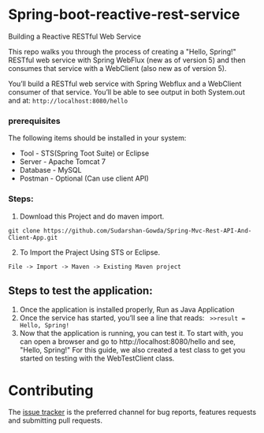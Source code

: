 # Spring-boot-reactive-rest-service
Building a Reactive RESTful Web Service

This repo walks you through the process of creating a "Hello, Spring!" RESTful web service with Spring WebFlux (new as of version 5) and then consumes that service with a WebClient (also new as of version 5).

You’ll build a RESTful web service with Spring Webflux and a WebClient consumer of that service. You’ll be able to see output in both System.out and at: `http://localhost:8080/hello`


### prerequisites
The following items should be installed in your system:
* Tool - STS(Spring Toot Suite) or Eclipse
* Server - Apache Tomcat 7
* Database - MySQL
* Postman - Optional (Can use client API)

### Steps:

1) Download this Project and do maven import.
```
git clone https://github.com/Sudarshan-Gowda/Spring-Mvc-Rest-API-And-Client-App.git
```
2) To Import the Praject Using STS or Eclipse.
```
File -> Import -> Maven -> Existing Maven project
```

## Steps to test the application:

1) Once the application is installed properly, Run as Java Application
2) Once the service has started, you’ll see a line that reads:
    `` >>result = Hello, Spring!``
3) Now that the application is running, you can test it. To start with, you can open a browser and go to http://localhost:8080/hello and see, "Hello, Spring!" For this guide, we also created a test class to get you started on testing with the WebTestClient class.
   
# Contributing

The [issue tracker](https://github.com/Sudarshan-Gowda/Spring-boot-reactive-rest-service/issues) is the preferred channel for bug reports, features requests and submitting pull requests.

